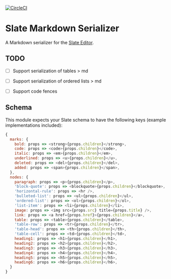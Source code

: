 [![CircleCI](https://circleci.com/gh/tommoor/slate-markdown-serializer.svg?style=svg)](https://circleci.com/gh/tommoor/slate-markdown-serializer)

# Slate Markdown Serializer

A Markdown serializer for the [Slate Editor](http://slatejs.org).

## TODO

- [ ] Support serialization of tables > md
- [ ] Support serialization of ordered lists > md
- [ ] Support code fences


## Schema

This module expects your Slate schema to have the following keys (example implementations included):

```javascript
{
  marks: {
    bold: props => <strong>{props.children}</strong>,
    code: props => <code>{props.children}</code>,
    italic: props => <em>{props.children}</em>,
    underlined: props => <u>{props.children}</u>,
    deleted: props => <del>{props.children}</del>,
    added: props => <span>{props.children}</span>,
  },
  nodes: {
    paragraph: props => <p>{props.children}</p>,
    'block-quote': props => <blockquote>{props.children}</blockquote>,
    'horizontal-rule': props => <hr />,
    'bulleted-list': props => <ul>{props.children}</ul>,
    'ordered-list': props => <ol>{props.children}</ol>,
    'list-item': props => <li>{props.children}</li>,
    image: props => <img src={props.src} title={props.title} />,
    link: props => <a href={props.href}>{props.children}</a>,
    table: props => <table>{props.children}</table>,
    'table-row': props => <tr>{props.children}</tr>,
    'table-head': props => <th>{props.children}</th>,
    'table-cell': props => <td>{props.children}</td>,
    heading1: props => <h1>{props.children}</h1>,
    heading2: props => <h2>{props.children}</h2>,
    heading3: props => <h3>{props.children}</h3>,
    heading4: props => <h4>{props.children}</h4>,
    heading5: props => <h5>{props.children}</h5>,
    heading6: props => <h6>{props.children}</h6>,
  }
}
```
